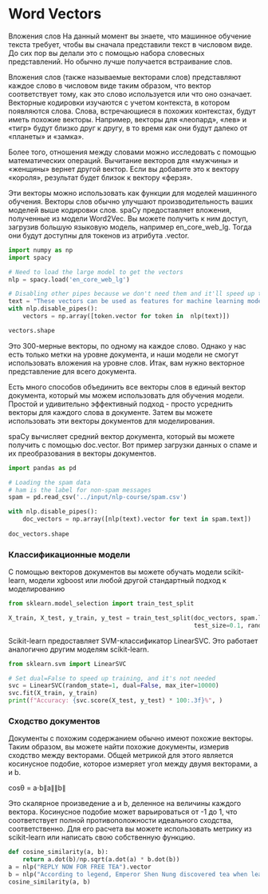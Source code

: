 # Word Vectors
Вложения слов
На данный момент вы знаете, что машинное обучение текста требует, чтобы вы сначала представили текст в числовом виде.
До сих пор вы делали это с помощью набора словесных представлений. Но обычно лучше получается встраивание слов. 

Вложения слов (также называемые векторами слов) представляют каждое слово в числовом виде таким образом, что вектор 
соответствует тому, как это слово используется или что оно означает. Векторные кодировки изучаются с учетом 
контекста, в котором появляются слова. Слова, встречающиеся в похожих контекстах, будут иметь похожие векторы. 
Например, векторы для «леопард», «лев» и «тигр» будут близко друг к другу, в то время как они будут далеко от 
«планеты» и «замка».    

Более того, отношения между словами можно исследовать с помощью математических операций. Вычитание векторов для 
«мужчины» и «женщины» вернет другой вектор. Если вы добавите это к вектору «короля», результат будет близок к 
вектору «ферзя».  

Эти векторы можно использовать как функции для моделей машинного обучения. Векторы слов обычно улучшают 
производительность ваших моделей выше кодировки слов. spaCy предоставляет вложения, полученные из модели Word2Vec. 
Вы можете получить к ним доступ, загрузив большую языковую модель, например en_core_web_lg. Тогда они будут доступны 
для токенов из атрибута .vector.   
```python
import numpy as np
import spacy

# Need to load the large model to get the vectors
nlp = spacy.load('en_core_web_lg')
```
```python
# Disabling other pipes because we don't need them and it'll speed up this part a bit
text = "These vectors can be used as features for machine learning models."
with nlp.disable_pipes():
    vectors = np.array([token.vector for token in  nlp(text)])
```
```python
vectors.shape
```
Это 300-мерные векторы, по одному на каждое слово. Однако у нас есть только метки на уровне документа, и наши модели 
не смогут использовать вложения на уровне слов. Итак, вам нужно векторное представление для всего документа.  

Есть много способов объединить все векторы слов в единый вектор документа, который мы можем использовать для 
обучения модели. Простой и удивительно эффективный подход - просто усреднить векторы для каждого слова в документе. 
Затем вы можете использовать эти векторы документов для моделирования.  

spaCy вычисляет средний вектор документа, который вы можете получить с помощью doc.vector. Вот пример загрузки 
данных о спаме и их преобразования в векторы документов.  

```python
import pandas as pd

# Loading the spam data
# ham is the label for non-spam messages
spam = pd.read_csv('../input/nlp-course/spam.csv')

with nlp.disable_pipes():
    doc_vectors = np.array([nlp(text).vector for text in spam.text])
    
doc_vectors.shape
```
### Классификационные модели
С помощью векторов документов вы можете обучать модели scikit-learn, модели xgboost или любой другой стандартный 
подход к моделированию 

```python
from sklearn.model_selection import train_test_split

X_train, X_test, y_train, y_test = train_test_split(doc_vectors, spam.label,
                                                    test_size=0.1, random_state=1)
```
Scikit-learn предоставляет SVM-классификатор LinearSVC. Это работает аналогично другим моделям scikit-learn.

```python
from sklearn.svm import LinearSVC

# Set dual=False to speed up training, and it's not needed
svc = LinearSVC(random_state=1, dual=False, max_iter=10000)
svc.fit(X_train, y_train)
print(f"Accuracy: {svc.score(X_test, y_test) * 100:.3f}%", )
```
### Сходство документов
Документы с похожим содержанием обычно имеют похожие векторы. Таким образом, вы можете найти похожие документы, 
измерив сходство между векторами. Общей метрикой для этого является косинусное подобие, которое измеряет угол между 
двумя векторами, a и b.  

cosθ = a⋅b∥a∥∥b∥
 
Это скалярное произведение a и b, деленное на величины каждого вектора. Косинусное подобие может варьироваться от -1 
до 1, что соответствует полной противоположности идеального сходства, соответственно. Для его расчета вы можете 
использовать метрику из scikit-learn или написать свою собственную функцию.  
```python
def cosine_similarity(a, b):
    return a.dot(b)/np.sqrt(a.dot(a) * b.dot(b))
a = nlp("REPLY NOW FOR FREE TEA").vector
b = nlp("According to legend, Emperor Shen Nung discovered tea when leaves from a wild tree blew into his pot of boiling water.").vector
cosine_similarity(a, b)
```


